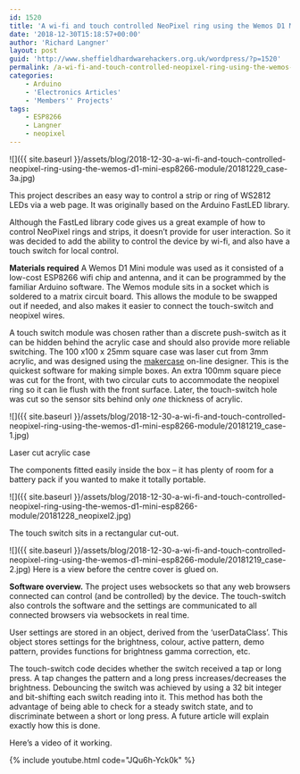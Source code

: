 ```yaml
---
id: 1520
title: 'A wi-fi and touch controlled NeoPixel ring using the Wemos D1 Mini ESP8266 module.'
date: '2018-12-30T15:18:57+00:00'
author: 'Richard Langner'
layout: post
guid: 'http://www.sheffieldhardwarehackers.org.uk/wordpress/?p=1520'
permalink: /a-wi-fi-and-touch-controlled-neopixel-ring-using-the-wemos-d1-mini-esp8266-module/
categories:
    - Arduino
    - 'Electronics Articles'
    - 'Members'' Projects'
tags:
    - ESP8266
    - Langner
    - neopixel
---
```


![]({{ site.baseurl }}/assets/blog/2018-12-30-a-wi-fi-and-touch-controlled-neopixel-ring-using-the-wemos-d1-mini-esp8266-module/20181229_case-3a.jpg)

This project describes an easy way to control a strip or ring of WS2812 LEDs via a web page. It was originally based on the Arduino FastLED library.

Although the FastLed library code gives us a great example of how to control NeoPixel rings and strips, it doesn’t provide for user interaction. So it was decided to add the ability to control the device by wi-fi, and also have a touch switch for local control.

**Materials required**
A Wemos D1 Mini module was used as it consisted of a low-cost ESP8266 wifi chip and antenna, and it can be programmed by the familiar Arduino software. The Wemos module sits in a socket which is soldered to a matrix circuit board. This allows the module to be swapped out if needed, and also makes it easier to connect the touch-switch and neopixel wires.

A touch switch module was chosen rather than a discrete push-switch as it can be hidden behind the acrylic case and should also provide more reliable switching. The 100 x100 x 25mm square case was laser cut from 3mm acrylic, and was designed using the [makercase](http://www.makercase.com/) on-line designer. This is the quickest software for making simple boxes. An extra 100mm square piece was cut for the front, with two circular cuts to accommodate the neopixel ring so it can lie flush with the front surface. Later, the touch-switch hole was cut so the sensor sits behind only *one* thickness of acrylic.

![]({{ site.baseurl }}/assets/blog/2018-12-30-a-wi-fi-and-touch-controlled-neopixel-ring-using-the-wemos-d1-mini-esp8266-module/20181219_case-1.jpg)

Laser cut acrylic case

The components fitted easily inside the box – it has plenty of room for a battery pack if you wanted to make it totally portable.

![]({{ site.baseurl }}/assets/blog/2018-12-30-a-wi-fi-and-touch-controlled-neopixel-ring-using-the-wemos-d1-mini-esp8266-module/20181228_neopixel2.jpg)

The touch switch sits in a rectangular cut-out.

![]({{ site.baseurl }}/assets/blog/2018-12-30-a-wi-fi-and-touch-controlled-neopixel-ring-using-the-wemos-d1-mini-esp8266-module/20181219_case-2.jpg)
Here is a view before the centre cover is glued on. 

**Software overview.** 
The project uses websockets so that any web browsers connected can control (and be controlled) by the device. The touch-switch also controls the software and the settings are communicated to all connected browsers via websockets in real time.

User settings are stored in an object, derived from the ‘userDataClass’. This object stores settings for the brightness, colour, active pattern, demo pattern, provides functions for brightness gamma correction, etc.

The touch-switch code decides whether the switch received a tap or long press. A tap changes the pattern and a long press increases/decreases the brightness. Debouncing the switch was achieved by using a 32 bit integer and bit-shifting each switch reading into it. This method has both the advantage of being able to check for a steady switch state, and to discriminate between a short or long press. A future article will explain exactly how this is done.

Here’s a video of it working.

{% include youtube.html code="JQu6h-Yck0k" %}